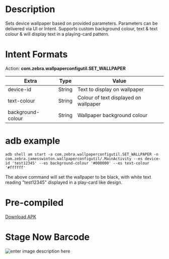 
# Description  
Sets device wallpaper based on provided parameters. Parameters can be delivered via UI or Intent. Supports custom background colour, text & text colour & will display text in a playing-card pattern.  
  
# Intent Formats  
Action: **com.zebra.wallpaperconfigutil.SET_WALLPAPER**

|  Extra | Type | Value |
|--|--|--|
|device-id | String  | Text to display on wallpaper |
|text-colour | String  | Colour of text displayed on wallpaper |
|background-colour | String  | Wallpaper background colour |
  
# adb example
```  
adb shell am start -a com.zebra.wallpaperconfigutil.SET_WALLPAPER -n com.zebra.jamesswinton.wallpaperconfigutil/.MainActivity --es device-id 'test12345' --es background-colour '#000000' --es text-colour '#ffffff'  
```  
  
The above command will set the wallpaper to be black, with white text reading "test12345" displayed in a play-card like design.

# Pre-compiled
[Download APK](https://downloads.jamesswinton.com/apks/Utils/WallpaperConfigUtil/Wallpaper%20Config%20Util%20%28v1.0%29.apk)

# Stage Now Barcode
![enter image description here](https://downloads.jamesswinton.com/apks/Utils/WallpaperConfigUtil/Install%20Wallpaper%20Config%20Util%20Stage%20Now%20Barcode.PNG)
